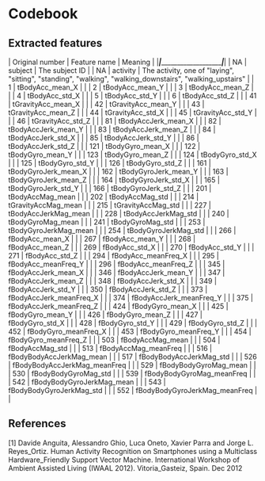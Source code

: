 # Codebook

## Extracted features

| Original number | Feature name        | Meaning |
|_____|_________________________________|_________|
| NA  | subject                         | The subject ID |
| NA  | activity                        | The activity, one of "laying", "sitting", "standing", "walking", "walking_downstairs", "walking_upstairs" |
| 1   | tBodyAcc_mean_X               | |
| 2   | tBodyAcc_mean_Y               | |
| 3   | tBodyAcc_mean_Z               | |
| 4   | tBodyAcc_std_X                | |
| 5   | tBodyAcc_std_Y                | |
| 6   | tBodyAcc_std_Z                | |
| 41  | tGravityAcc_mean_X            | |
| 42  | tGravityAcc_mean_Y            | |
| 43  | tGravityAcc_mean_Z            | |
| 44  | tGravityAcc_std_X             | |
| 45  | tGravityAcc_std_Y             | |
| 46  | tGravityAcc_std_Z             | |
| 81  | tBodyAccJerk_mean_X           | |
| 82  | tBodyAccJerk_mean_Y           | |
| 83  | tBodyAccJerk_mean_Z           | |
| 84  | tBodyAccJerk_std_X            | |
| 85  | tBodyAccJerk_std_Y            | |
| 86  | tBodyAccJerk_std_Z            | |
| 121 | tBodyGyro_mean_X              | |
| 122 | tBodyGyro_mean_Y              | |
| 123 | tBodyGyro_mean_Z              | |
| 124 | tBodyGyro_std_X               | |
| 125 | tBodyGyro_std_Y               | |
| 126 | tBodyGyro_std_Z               | |
| 161 | tBodyGyroJerk_mean_X          | |
| 162 | tBodyGyroJerk_mean_Y          | |
| 163 | tBodyGyroJerk_mean_Z          | |
| 164 | tBodyGyroJerk_std_X           | |
| 165 | tBodyGyroJerk_std_Y           | |
| 166 | tBodyGyroJerk_std_Z           | |
| 201 | tBodyAccMag_mean              | |
| 202 | tBodyAccMag_std               | |
| 214 | tGravityAccMag_mean           | |
| 215 | tGravityAccMag_std            | |
| 227 | tBodyAccJerkMag_mean          | |
| 228 | tBodyAccJerkMag_std           | |
| 240 | tBodyGyroMag_mean             | |
| 241 | tBodyGyroMag_std              | |
| 253 | tBodyGyroJerkMag_mean         | |
| 254 | tBodyGyroJerkMag_std          | |
| 266 | fBodyAcc_mean_X               | |
| 267 | fBodyAcc_mean_Y               | |
| 268 | fBodyAcc_mean_Z               | |
| 269 | fBodyAcc_std_X                | |
| 270 | fBodyAcc_std_Y                | |
| 271 | fBodyAcc_std_Z                | |
| 294 | fBodyAcc_meanFreq_X           | |
| 295 | fBodyAcc_meanFreq_Y           | |
| 296 | fBodyAcc_meanFreq_Z           | |
| 345 | fBodyAccJerk_mean_X           | |
| 346 | fBodyAccJerk_mean_Y           | |
| 347 | fBodyAccJerk_mean_Z           | |
| 348 | fBodyAccJerk_std_X            | |
| 349 | fBodyAccJerk_std_Y            | |
| 350 | fBodyAccJerk_std_Z            | |
| 373 | fBodyAccJerk_meanFreq_X       | |
| 374 | fBodyAccJerk_meanFreq_Y       | |
| 375 | fBodyAccJerk_meanFreq_Z       | |
| 424 | fBodyGyro_mean_X              | |
| 425 | fBodyGyro_mean_Y              | |
| 426 | fBodyGyro_mean_Z              | |
| 427 | fBodyGyro_std_X               | |
| 428 | fBodyGyro_std_Y               | |
| 429 | fBodyGyro_std_Z               | |
| 452 | fBodyGyro_meanFreq_X          | |
| 453 | fBodyGyro_meanFreq_Y          | |
| 454 | fBodyGyro_meanFreq_Z          | |
| 503 | fBodyAccMag_mean              | |
| 504 | fBodyAccMag_std               | |
| 513 | fBodyAccMag_meanFreq          | |
| 516 | fBodyBodyAccJerkMag_mean      | |
| 517 | fBodyBodyAccJerkMag_std       | |
| 526 | fBodyBodyAccJerkMag_meanFreq  | |
| 529 | fBodyBodyGyroMag_mean         | |
| 530 | fBodyBodyGyroMag_std          | |
| 539 | fBodyBodyGyroMag_meanFreq     | |
| 542 | fBodyBodyGyroJerkMag_mean     | |
| 543 | fBodyBodyGyroJerkMag_std      | |
| 552 | fBodyBodyGyroJerkMag_meanFreq | |

## References

[1] Davide Anguita, Alessandro Ghio, Luca Oneto, Xavier Parra and Jorge L. Reyes_Ortiz. Human Activity Recognition on Smartphones using a Multiclass Hardware_Friendly Support Vector Machine. International Workshop of Ambient Assisted Living (IWAAL 2012). Vitoria_Gasteiz, Spain. Dec 2012

